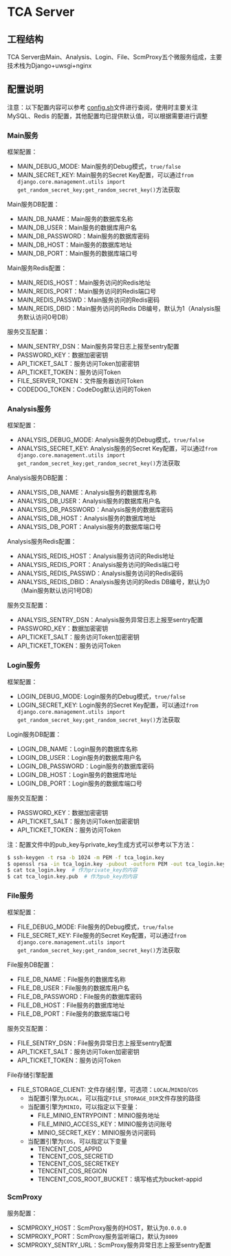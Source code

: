 # TCA Server

## 工程结构
TCA Server由Main、Analysis、Login、File、ScmProxy五个微服务组成，主要技术栈为Django+uwsgi+nginx

## 配置说明

注意：以下配置内容可以参考 [config.sh](https://github.com/Faberiii/CodeAnalysis/blob/main/server/scripts/config.sh)文件进行查阅，使用时主要关注 MySQL、Redis 的配置，其他配置均已提供默认值，可以根据需要进行调整

### Main服务
框架配置：

- MAIN_DEBUG_MODE: Main服务的Debug模式，``true/false``
- MAIN_SECRET_KEY: Main服务的Secret Key配置，可以通过``from django.core.management.utils import get_random_secret_key;get_random_secret_key()``方法获取

Main服务DB配置：

- MAIN_DB_NAME：Main服务的数据库名称
- MAIN_DB_USER：Main服务的数据库用户名
- MAIN_DB_PASSWORD：Main服务的数据库密码
- MAIN_DB_HOST：Main服务的数据库地址
- MAIN_DB_PORT：Main服务的数据库端口号

Main服务Redis配置：

- MAIN_REDIS_HOST：Main服务访问的Redis地址
- MAIN_REDIS_PORT：Main服务访问的Redis端口号
- MAIN_REDIS_PASSWD：Main服务访问的Redis密码
- MAIN_REDIS_DBID：Main服务访问的Redis DB编号，默认为1（Analysis服务默认访问0号DB）

服务交互配置：
- MAIN_SENTRY_DSN：Main服务异常日志上报至sentry配置
- PASSWORD_KEY：数据加密密钥
- API_TICKET_SALT：服务访问Token加密密钥
- API_TICKET_TOKEN：服务访问Token
- FILE_SERVER_TOKEN：文件服务器访问Token
- CODEDOG_TOKEN：CodeDog默认访问的Token


### Analysis服务
框架配置：

- ANALYSIS_DEBUG_MODE: Analysis服务的Debug模式，``true/false``
- ANALYSIS_SECRET_KEY: Analysis服务的Secret Key配置，可以通过``from django.core.management.utils import get_random_secret_key;get_random_secret_key()``方法获取

Analysis服务DB配置：

- ANALYSIS_DB_NAME：Analysis服务的数据库名称
- ANALYSIS_DB_USER：Analysis服务的数据库用户名
- ANALYSIS_DB_PASSWORD：Analysis服务的数据库密码
- ANALYSIS_DB_HOST：Analysis服务的数据库地址
- ANALYSIS_DB_PORT：Analysis服务的数据库端口号

Analysis服务Redis配置：

- ANALYSIS_REDIS_HOST：Analysis服务访问的Redis地址
- ANALYSIS_REDIS_PORT：Analysis服务访问的Redis端口号
- ANALYSIS_REDIS_PASSWD：Analysis服务访问的Redis密码
- ANALYSIS_REDIS_DBID：Analysis服务访问的Redis DB编号，默认为0（Main服务默认访问1号DB）

服务交互配置：
- ANALYSIS_SENTRY_DSN：Analysis服务异常日志上报至sentry配置
- PASSWORD_KEY：数据加密密钥
- API_TICKET_SALT：服务访问Token加密密钥
- API_TICKET_TOKEN：服务访问Token


### Login服务
框架配置：

- LOGIN_DEBUG_MODE: Login服务的Debug模式，``true/false``
- LOGIN_SECRET_KEY: Login服务的Secret Key配置，可以通过``from django.core.management.utils import get_random_secret_key;get_random_secret_key()``方法获取

Login服务DB配置：

- LOGIN_DB_NAME：Login服务的数据库名称
- LOGIN_DB_USER：Login服务的数据库用户名
- LOGIN_DB_PASSWORD：Login服务的数据库密码
- LOGIN_DB_HOST：Login服务的数据库地址
- LOGIN_DB_PORT：Login服务的数据库端口号

服务交互配置：
- PASSWORD_KEY：数据加密密钥
- API_TICKET_SALT：服务访问Token加密密钥
- API_TICKET_TOKEN：服务访问Token

注：配置文件中的pub_key与private_key生成方式可以参考以下方法：
```bash
$ ssh-keygen -t rsa -b 1024 -m PEM -f tca_login.key
$ openssl rsa -in tca_login.key -pubout -outform PEM -out tca_login.key.pub
$ cat tca_login.key  # 作为private_key的内容
$ cat tca_login.key.pub  # 作为pub_key的内容
```

### File服务
框架配置：

- FILE_DEBUG_MODE: File服务的Debug模式，``true/false``
- FILE_SECRET_KEY: File服务的Secret Key配置，可以通过``from django.core.management.utils import get_random_secret_key;get_random_secret_key()``方法获取

File服务DB配置：

- FILE_DB_NAME：File服务的数据库名称
- FILE_DB_USER：File服务的数据库用户名
- FILE_DB_PASSWORD：File服务的数据库密码
- FILE_DB_HOST：File服务的数据库地址
- FILE_DB_PORT：File服务的数据库端口号

服务交互配置：
- FILE_SENTRY_DSN：File服务异常日志上报至sentry配置
- API_TICKET_SALT：服务访问Token加密密钥
- API_TICKET_TOKEN：服务访问Token

File存储引擎配置
- FILE_STORAGE_CLIENT: 文件存储引擎，可选项：``LOCAL``/``MINIO``/``COS``
    - 当配置引擎为``LOCAL``，可以指定``FILE_STORAGE_DIR``文件存放的路径
    - 当配置引擎为``MINIO``，可以指定以下变量：
        - FILE_MINIO_ENTRYPOINT：MINIO服务地址
        - FILE_MINIO_ACCESS_KEY：MINIO服务访问账号
        - MINIO_SECRET_KEY：MINIO服务访问密码
    - 当配置引擎为``COS``，可以指定以下变量
        - TENCENT_COS_APPID
        - TENCENT_COS_SECRETID
        - TENCENT_COS_SECRETKEY
        - TENCENT_COS_REGION
        - TENCENT_COS_ROOT_BUCKET：填写格式为bucket-appid

### ScmProxy
服务配置：
- SCMPROXY_HOST：ScmProxy服务的HOST，默认为``0.0.0.0``
- SCMPROXY_PORT：ScmProxy服务监听端口，默认为``8009``
- SCMPROXY_SENTRY_URL：ScmProxy服务异常日志上报至sentry配置

